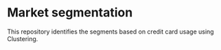 # Market segmentation

This repository identifies the segments based on credit card usage using Clustering. 
